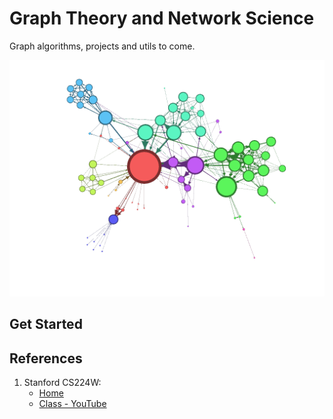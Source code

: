# Graph Theory and Network Science

Graph algorithms, projects and utils to come.

![image](docs/sample.png)

## Get Started



## References

1. Stanford CS224W:
    - [Home](http://web.stanford.edu/class/cs224w/)
    - [Class - YouTube](https://www.youtube.com/watch?v=JAB_plj2rbA)
